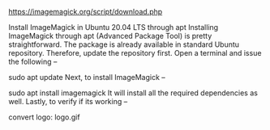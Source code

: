 

https://imagemagick.org/script/download.php


Install ImageMagick in Ubuntu 20.04 LTS through apt
Installing ImageMagick through apt (Advanced Package Tool) is pretty straightforward. The package is already available in standard Ubuntu repository. Therefore, update the repository first. Open a terminal and issue the following –

sudo apt update
Next, to install ImageMagick –

sudo apt install imagemagick
It will install all the required dependencies as well. Lastly, to verify if its working –

convert logo: logo.gif

